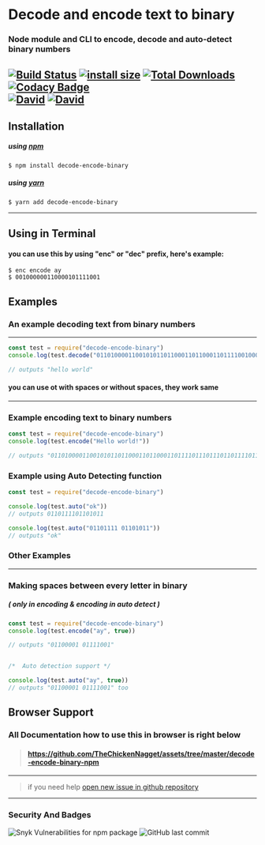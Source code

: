 # Decode and encode text to binary #
### Node module and CLI to encode, decode and auto-detect binary numbers ###
[![Build Status](https://travis-ci.org/TheChickenNagget/decode-encode-binary.svg?branch=master)](https://travis-ci.org/TheChickenNagget/decode-encode-binary)
[![install size](https://packagephobia.now.sh/badge?p=decode-encode-binary)](https://packagephobia.now.sh/result?p=decode-encode-binary)
[![Total Downloads](https://badgen.net/npm/dt/decode-encode-binary)](https://www.npmjs.com/package/decode-encode-binary)
[![Codacy Badge](https://api.codacy.com/project/badge/Grade/f94a6e8d8fc448e8b34eb4937144446d)](https://www.codacy.com/manual/chickennagget14/decode-encode-binary?utm_source=github.com&amp;utm_medium=referral&amp;utm_content=TheChickenNagget/decode-encode-binary&amp;utm_campaign=Badge_Grade)      
[![David](https://img.shields.io/david/thechickennagget/decode-encode-binary)](https://david-dm.org/thechickennagget/decode-encode-binary)
[![David](https://img.shields.io/david/dev/thechickennagget/decode-encode-binary)](https://david-dm.org/thechickennagget/decode-encode-binary)
------
## Installation ##
##### using [npm](https://www.npmjs.com/package/decode-encode-binary) #####
```shell
$ npm install decode-encode-binary
```
##### using [yarn](https://yarnpkg.com/en/package/decode-encode-binary) #####
```shell
$ yarn add decode-encode-binary
```
------
## Using in Terminal ##
#### you can use this by using "enc" or "dec" prefix, here's example: ####
```shell
$ enc encode ay
$ 001000000110000101111001
```
## Examples ##
### An example decoding text from binary numbers ###
------
```js
const test = require("decode-encode-binary")
console.log(test.decode("0110100001100101011011000110110001101111001000000111011101101111011100100110110001100100"))

// outputs "hello world"
```
#### you can use ot with spaces or without spaces, they work same ####
------

### Example encoding text to binary numbers ###
```js
const test = require("decode-encode-binary")
console.log(test.encode("Hello world!"))

// outputs "01101000011001010110110001101100011011110111011101101111011100100110110001100100"
 ```

### Example using Auto Detecting function ###
```js
const test = require("decode-encode-binary")

console.log(test.auto("ok"))
// outputs 0110111101101011

console.log(test.auto("01101111 01101011"))  
// outputs "ok"

```

### Other Examples ###
------
### Making spaces between every letter in binary ###
##### ( only in encoding & encoding in auto detect ) #####
```js
const test = require("decode-encode-binary")
console.log(test.encode("ay", true))

// outputs "01100001 01111001"


/*  Auto detection support */

console.log(test.auto("ay", true))
// outputs "01100001 01111001" too
```

## Browser Support ##
### All Documentation how to use this in browser is right below ###
> #### **https://github.com/TheChickenNagget/assets/tree/master/decode-encode-binary-npm**
------
 > if you need help [open new issue in github repository](https://github.com/ChickenNaggetGitHub/encode-decode-binary-text/issues/new)
------
### Security And Badges ###
![Snyk Vulnerabilities for npm package](https://img.shields.io/snyk/vulnerabilities/npm/decode-encode-binary)
![GitHub last commit](https://img.shields.io/github/last-commit/thechickennagget/decode-encode-binary?label=Last%20Commit&logo=github)

